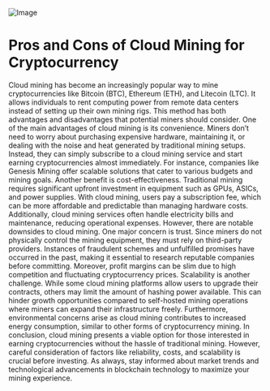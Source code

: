 
![Image](https://github.com/user-attachments/assets/d7419ec9-dc67-403f-bf28-8faea5f1f74f)
# Pros and Cons of Cloud Mining for Cryptocurrency
Cloud mining has become an increasingly popular way to mine cryptocurrencies like Bitcoin (BTC), Ethereum (ETH), and Litecoin (LTC). It allows individuals to rent computing power from remote data centers instead of setting up their own mining rigs. This method has both advantages and disadvantages that potential miners should consider.
One of the main advantages of cloud mining is its convenience. Miners don’t need to worry about purchasing expensive hardware, maintaining it, or dealing with the noise and heat generated by traditional mining setups. Instead, they can simply subscribe to a cloud mining service and start earning cryptocurrencies almost immediately. For instance, companies like Genesis Mining offer scalable solutions that cater to various budgets and mining goals.
Another benefit is cost-effectiveness. Traditional mining requires significant upfront investment in equipment such as GPUs, ASICs, and power supplies. With cloud mining, users pay a subscription fee, which can be more affordable and predictable than managing hardware costs. Additionally, cloud mining services often handle electricity bills and maintenance, reducing operational expenses.
However, there are notable downsides to cloud mining. One major concern is trust. Since miners do not physically control the mining equipment, they must rely on third-party providers. Instances of fraudulent schemes and unfulfilled promises have occurred in the past, making it essential to research reputable companies before committing. Moreover, profit margins can be slim due to high competition and fluctuating cryptocurrency prices.
Scalability is another challenge. While some cloud mining platforms allow users to upgrade their contracts, others may limit the amount of hashing power available. This can hinder growth opportunities compared to self-hosted mining operations where miners can expand their infrastructure freely. Furthermore, environmental concerns arise as cloud mining contributes to increased energy consumption, similar to other forms of cryptocurrency mining.
In conclusion, cloud mining presents a viable option for those interested in earning cryptocurrencies without the hassle of traditional mining. However, careful consideration of factors like reliability, costs, and scalability is crucial before investing. As always, stay informed about market trends and technological advancements in blockchain technology to maximize your mining experience.
